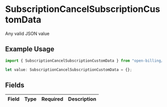 # SubscriptionCancelSubscriptionCustomData

Any valid JSON value

## Example Usage

```typescript
import { SubscriptionCancelSubscriptionCustomData } from "open-billing/models/operations";

let value: SubscriptionCancelSubscriptionCustomData = {};
```

## Fields

| Field       | Type        | Required    | Description |
| ----------- | ----------- | ----------- | ----------- |